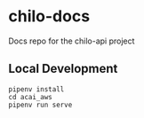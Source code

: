 # chilo-docs

Docs repo for the chilo-api project

## Local Development

```
pipenv install
cd acai_aws
pipenv run serve
```